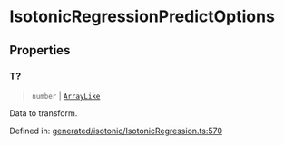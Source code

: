 # IsotonicRegressionPredictOptions

## Properties

### T?

> `number` \| [`ArrayLike`](../types/ArrayLike.md)

Data to transform.

Defined in:  [generated/isotonic/IsotonicRegression.ts:570](https://github.com/transitive-bullshit/scikit-learn-ts/blob/92ab806/packages/sklearn/src/generated/isotonic/IsotonicRegression.ts#L570)
